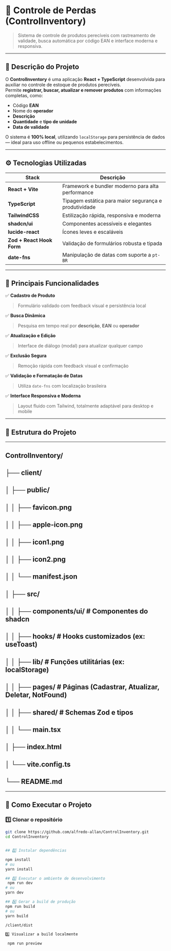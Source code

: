 # 🧾 Controle de Perdas (ControlInventory)

> Sistema de controle de produtos perecíveis com rastreamento de validade, busca automática por código EAN e interface moderna e responsiva.

---

## 🧠 Descrição do Projeto

O **ControlInventory** é uma aplicação **React + TypeScript** desenvolvida para auxiliar no controle de estoque de produtos perecíveis.  
Permite **registrar, buscar, atualizar e remover produtos** com informações completas, como:

- Código **EAN**
- Nome do **operador**
- **Descrição**
- **Quantidade** e **tipo de unidade**
- **Data de validade**

O sistema é **100% local**, utilizando `localStorage` para persistência de dados — ideal para uso offline ou pequenos estabelecimentos.

---

## ⚙️ Tecnologias Utilizadas

| Stack                     | Descrição                                             |
| ------------------------- | ----------------------------------------------------- |
| **React + Vite**          | Framework e bundler moderno para alta performance     |
| **TypeScript**            | Tipagem estática para maior segurança e produtividade |
| **TailwindCSS**           | Estilização rápida, responsiva e moderna              |
| **shadcn/ui**             | Componentes acessíveis e elegantes                    |
| **lucide-react**          | Ícones leves e escaláveis                             |
| **Zod + React Hook Form** | Validação de formulários robusta e tipada             |
| **date-fns**              | Manipulação de datas com suporte a `pt-BR`            |

---

## 🧩 Principais Funcionalidades

✅ **Cadastro de Produto**

> Formulário validado com feedback visual e persistência local

✅ **Busca Dinâmica**

> Pesquisa em tempo real por **descrição**, **EAN** ou **operador**

✅ **Atualização e Edição**

> Interface de diálogo (modal) para atualizar qualquer campo

✅ **Exclusão Segura**

> Remoção rápida com feedback visual e confirmação

✅ **Validação e Formatação de Datas**

> Utiliza `date-fns` com localização brasileira

✅ **Interface Responsiva e Moderna**

> Layout fluido com Tailwind, totalmente adaptável para desktop e mobile

---

## 📁 Estrutura do Projeto

---

## ControlInventory/

## ├── client/

## │ ├── public/

## │ │ ├── favicon.png

## │ │ ├── apple-icon.png

## │ │ ├── icon1.png

## │ │ ├── icon2.png

## │ │ └── manifest.json

## │ ├── src/

## │ │ ├── components/ui/ # Componentes do shadcn

## │ │ ├── hooks/ # Hooks customizados (ex: useToast)

## │ │ ├── lib/ # Funções utilitárias (ex: localStorage)

## │ │ ├── pages/ # Páginas (Cadastrar, Atualizar, Deletar, NotFound)

## │ │ ├── shared/ # Schemas Zod e tipos

## │ │ └── main.tsx

## │ ├── index.html

## │ └── vite.config.ts

## └── README.md

---

## 🚀 Como Executar o Projeto

### 1️⃣ Clonar o repositório

```bash
git clone https://github.com/alfredo-allan/ControlInventory.git
cd ControlInventory


## 2️⃣ Instalar dependências

npm install
# ou
yarn install

## 3️⃣ Executar o ambiente de desenvolvimento
 npm run dev
# ou
yarn dev

## 4️⃣ Gerar a build de produção
npm run build
# ou
yarn build

/client/dist

5️⃣ Visualizar a build localmente

 npm run preview
```
